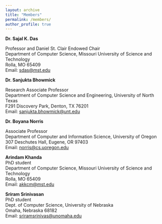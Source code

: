 ```yaml
---
layout: archive
title: "Members"
permalink: /members/
author_profile: true
---
```


__Dr. Sajal K. Das__  

Professor and Daniel St. Clair Endowed Chair  
Department of Computer Science, Missouri University of Science and Technology  
Rolla, MO 65409  
Email: <sdas@mst.edu>  

__Dr. Sanjukta Bhowmick__  

Research Associate Professor  
Department of Computer Science and Engineering, University of North Texas  
F291 Discovery Park, Denton, TX 76201  
Email: <sanjukta.bhowmick@unt.edu>  

__Dr. Boyana Norris__  

Associate Professor  
Department of Computer and Information Science, University of Oregon  
307 Deschutes Hall, Eugene, OR 97403  
Email: <norris@cs.uoregon.edu>  

__Arindam Khanda__  
PhD student  
Department of Computer Science, Missouri University of Science and Technology  
Rolla, MO 65409  
Email: <akkcm@mst.edu>  

__Sriram Srinivasan__  
PhD student  
Dept. of Computer Science, University of Nebraska  
Omaha, Nebraska 68182  
Email: <sriramsrinivas@unomaha.edu>  
